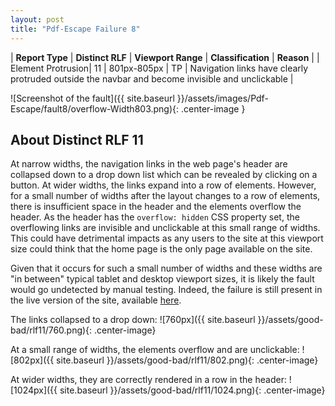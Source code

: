 ```yaml
---
layout: post
title: "Pdf-Escape Failure 8"
---
```

| **Report Type** | **Distinct RLF** | **Viewport Range** | **Classification** | **Reason** |
| Element Protrusion| 11 | 801px-805px | TP | Navigation links have clearly protruded outside the navbar and become invisible and unclickable | 

![Screenshot of the fault]({{ site.baseurl }}/assets/images/Pdf-Escape/fault8/overflow-Width803.png){: .center-image }

## About Distinct RLF 11

At narrow widths, the navigation links in the web page's header are collapsed down to a drop down list which can be revealed by clicking on a button. At wider widths, the links expand into a row of elements. However, for a small number of widths after the layout changes to a row of elements, there is insufficient space in the header and the elements overflow the header. As the header has the `overflow: hidden` CSS property set, the overflowing links are invisible and unclickable at this small range of widths. This could have detrimental impacts as any users to the site at this viewport size could think that the home page is the only page available on the site.

Given that it occurs for such a small number of widths and these widths are "in between" typical tablet and desktop viewport sizes, it is likely the fault would go undetected by manual testing. Indeed, the failure is still present in the live version of the site, available [here](http://www.pdfescape.com/).

The links collapsed to a drop down:
![760px]({{ site.baseurl }}/assets/good-bad/rlf11/760.png){: .center-image}

At a small range of widths, the elements overflow and are unclickable:
![802px]({{ site.baseurl }}/assets/good-bad/rlf11/802.png){: .center-image}

At wider widths, they are correctly rendered in a row in the header:
![1024px]({{ site.baseurl }}/assets/good-bad/rlf11/1024.png){: .center-image}
